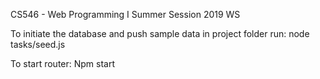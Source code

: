 
CS546 - Web Programming I
Summer Session 2019 WS

To initiate the database and push sample data in project folder run:
node tasks/seed.js

To start router:
Npm start

